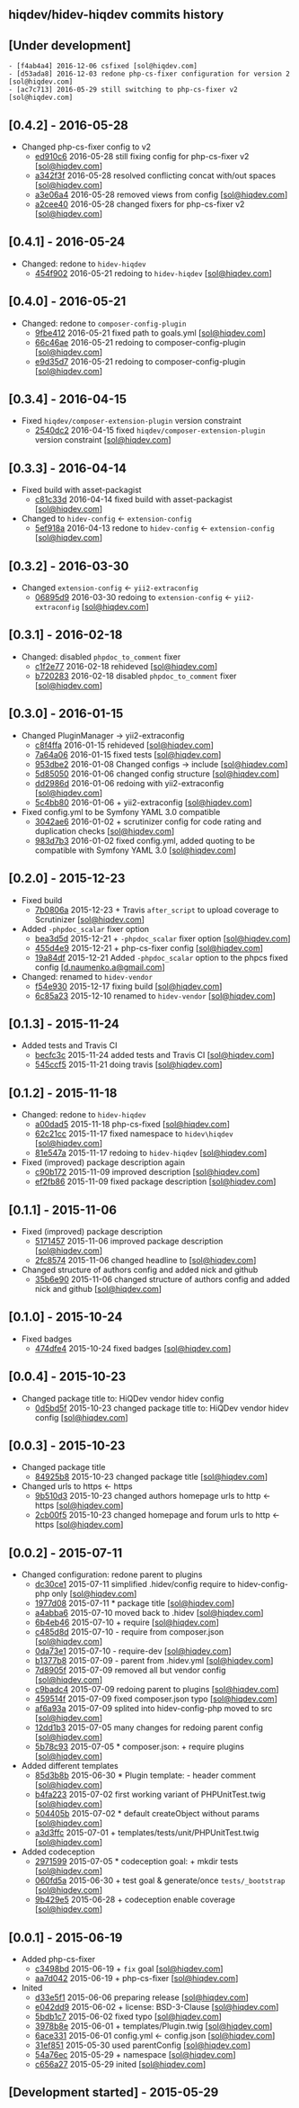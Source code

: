 hiqdev/hidev-hiqdev commits history
-----------------------------------

## [Under development]

    - [f4ab4a4] 2016-12-06 csfixed [sol@hiqdev.com]
    - [d53ada8] 2016-12-03 redone php-cs-fixer configuration for version 2 [sol@hiqdev.com]
    - [ac7c713] 2016-05-29 still switching to php-cs-fixer v2 [sol@hiqdev.com]

## [0.4.2] - 2016-05-28

- Changed php-cs-fixer config to v2
    - [ed910c6] 2016-05-28 still fixing config for php-cs-fixer v2 [sol@hiqdev.com]
    - [a342f3f] 2016-05-28 resolved conflicting concat with/out spaces [sol@hiqdev.com]
    - [a3e06a4] 2016-05-28 removed views from config [sol@hiqdev.com]
    - [a2cee40] 2016-05-28 changed fixers for php-cs-fixer v2 [sol@hiqdev.com]

## [0.4.1] - 2016-05-24

- Changed: redone to `hidev-hiqdev`
    - [454f902] 2016-05-21 redoing to `hidev-hiqdev` [sol@hiqdev.com]

## [0.4.0] - 2016-05-21

- Changed: redone to `composer-config-plugin`
    - [9fbe412] 2016-05-21 fixed path to goals.yml [sol@hiqdev.com]
    - [66c46ae] 2016-05-21 redoing to composer-config-plugin [sol@hiqdev.com]
    - [e9d35d7] 2016-05-21 redoing to composer-config-plugin [sol@hiqdev.com]

## [0.3.4] - 2016-04-15

- Fixed `hiqdev/composer-extension-plugin` version constraint
    - [2540dc2] 2016-04-15 fixed `hiqdev/composer-extension-plugin` version constraint [sol@hiqdev.com]

## [0.3.3] - 2016-04-14

- Fixed build with asset-packagist
    - [c81c33d] 2016-04-14 fixed build with asset-packagist [sol@hiqdev.com]
- Changed to `hidev-config` <- `extension-config`
    - [5ef918a] 2016-04-13 redone to `hidev-config` <- `extension-config` [sol@hiqdev.com]

## [0.3.2] - 2016-03-30

- Changed `extension-config` <- `yii2-extraconfig`
    - [06895d9] 2016-03-30 redoing to `extension-config` <- `yii2-extraconfig` [sol@hiqdev.com]

## [0.3.1] - 2016-02-18

- Changed: disabled `phpdoc_to_comment` fixer
    - [c1f2e77] 2016-02-18 rehideved [sol@hiqdev.com]
    - [b720283] 2016-02-18 disabled `phpdoc_to_comment` fixer [sol@hiqdev.com]

## [0.3.0] - 2016-01-15

- Changed PluginManager -> yii2-extraconfig
    - [c8f4ffa] 2016-01-15 rehideved [sol@hiqdev.com]
    - [7a64a06] 2016-01-15 fixed tests [sol@hiqdev.com]
    - [953dbe2] 2016-01-08 Changed configs -> include [sol@hiqdev.com]
    - [5d85050] 2016-01-06 changed config structure [sol@hiqdev.com]
    - [dd2986d] 2016-01-06 redoing with yii2-extraconfig [sol@hiqdev.com]
    - [5c4bb80] 2016-01-06 + yii2-extraconfig [sol@hiqdev.com]
- Fixed config.yml to be Symfony YAML 3.0 compatible
    - [3042ae6] 2016-01-02 + scrutinizer config for code rating and duplication checks [sol@hiqdev.com]
    - [983d7b3] 2016-01-02 fixed config.yml, added quoting to be compatible with Symfony YAML 3.0 [sol@hiqdev.com]

## [0.2.0] - 2015-12-23

- Fixed build
    - [7b0806a] 2015-12-23 + Travis `after_script` to upload coverage to Scrutinizer [sol@hiqdev.com]
- Added `-phpdoc_scalar` fixer option
    - [bea3d5d] 2015-12-21 + `-phpdoc_scalar` fixer option [sol@hiqdev.com]
    - [455d4e9] 2015-12-21 + php-cs-fixer config [sol@hiqdev.com]
    - [19a84df] 2015-12-21 Added `-phpdoc_scalar` option to the phpcs fixed config [d.naumenko.a@gmail.com]
- Changed: renamed to `hidev-vendor`
    - [f54e930] 2015-12-17 fixing build [sol@hiqdev.com]
    - [6c85a23] 2015-12-10 renamed to `hidev-vendor` [sol@hiqdev.com]

## [0.1.3] - 2015-11-24

- Added tests and Travis CI
    - [becfc3c] 2015-11-24 added tests and Travis CI [sol@hiqdev.com]
    - [545ccf5] 2015-11-21 doing travis [sol@hiqdev.com]

## [0.1.2] - 2015-11-18

- Changed: redone to `hidev-hiqdev`
    - [a00dad5] 2015-11-18 php-cs-fixed [sol@hiqdev.com]
    - [62c21cc] 2015-11-17 fixed namespace to `hidev\hiqdev` [sol@hiqdev.com]
    - [81e547a] 2015-11-17 redoing to `hidev-hiqdev` [sol@hiqdev.com]
- Fixed (improved) package description again
    - [c90b172] 2015-11-09 improved description [sol@hiqdev.com]
    - [ef2fb86] 2015-11-09 fixed package description [sol@hiqdev.com]

## [0.1.1] - 2015-11-06

- Fixed (improved) package description
    - [5171457] 2015-11-06 improved package description [sol@hiqdev.com]
    - [2fc8574] 2015-11-06 changed headline to [sol@hiqdev.com]
- Changed structure of authors config and added nick and github
    - [35b6e90] 2015-11-06 changed structure of authors config and added nick and github [sol@hiqdev.com]

## [0.1.0] - 2015-10-24

- Fixed badges
    - [474dfe4] 2015-10-24 fixed badges [sol@hiqdev.com]

## [0.0.4] - 2015-10-23

- Changed package title to: HiQDev vendor hidev config
    - [0d5bd5f] 2015-10-23 changed package title to: HiQDev vendor hidev config [sol@hiqdev.com]

## [0.0.3] - 2015-10-23

- Changed package title
    - [84925b8] 2015-10-23 changed package title [sol@hiqdev.com]
- Changed urls to https <- https
    - [9b510d3] 2015-10-23 changed authors homepage urls to http <- https [sol@hiqdev.com]
    - [2cb00f5] 2015-10-23 changed homepage and forum urls to http <- https [sol@hiqdev.com]

## [0.0.2] - 2015-07-11

- Changed configuration: redone parent to plugins
    - [dc30ce1] 2015-07-11 simplified .hidev/config require to hidev-config-php only [sol@hiqdev.com]
    - [1977d08] 2015-07-11 * package title [sol@hiqdev.com]
    - [a4abba6] 2015-07-10 moved back to .hidev [sol@hiqdev.com]
    - [6b4eb46] 2015-07-10 + require [sol@hiqdev.com]
    - [c485d8d] 2015-07-10 - require from composer.json [sol@hiqdev.com]
    - [0da73e1] 2015-07-10 - require-dev [sol@hiqdev.com]
    - [b1377b8] 2015-07-09 - parent from .hidev.yml [sol@hiqdev.com]
    - [7d8905f] 2015-07-09 removed all but vendor config [sol@hiqdev.com]
    - [c9badc4] 2015-07-09 redoing parent to plugins [sol@hiqdev.com]
    - [459514f] 2015-07-09 fixed composer.json typo [sol@hiqdev.com]
    - [af6a93a] 2015-07-09 splited into hidev-config-php moved to src [sol@hiqdev.com]
    - [12dd1b3] 2015-07-05 many changes for redoing parent config [sol@hiqdev.com]
    - [5b78c93] 2015-07-05 * composer.json: + require plugins [sol@hiqdev.com]
- Added different templates
    - [85d3b8b] 2015-06-30 * Plugin template: - header comment [sol@hiqdev.com]
    - [b4fa223] 2015-07-02 first working variant of PHPUnitTest.twig [sol@hiqdev.com]
    - [504405b] 2015-07-02 * default createObject without params [sol@hiqdev.com]
    - [a3d3ffc] 2015-07-01 + templates/tests/unit/PHPUnitTest.twig [sol@hiqdev.com]
- Added codeception
    - [2971599] 2015-07-05 * codeception goal: + mkdir tests [sol@hiqdev.com]
    - [060fd5a] 2015-06-30 + test goal & generate/once `tests/_bootstrap` [sol@hiqdev.com]
    - [9b429e5] 2015-06-28 + codeception enable coverage [sol@hiqdev.com]

## [0.0.1] - 2015-06-19

- Added php-cs-fixer
    - [c3498bd] 2015-06-19 + `fix` goal [sol@hiqdev.com]
    - [aa7d042] 2015-06-19 + php-cs-fixer [sol@hiqdev.com]
- Inited
    - [d33e5f1] 2015-06-06 preparing release [sol@hiqdev.com]
    - [e042dd9] 2015-06-02 + license: BSD-3-Clause [sol@hiqdev.com]
    - [5bdb1c7] 2015-06-02 fixed typo [sol@hiqdev.com]
    - [3978b8e] 2015-06-01 + templates/Plugin.twig [sol@hiqdev.com]
    - [6ace331] 2015-06-01 config.yml <- config.json [sol@hiqdev.com]
    - [31ef851] 2015-05-30 used parentConfig [sol@hiqdev.com]
    - [54a76ec] 2015-05-29 + namespace [sol@hiqdev.com]
    - [c656a27] 2015-05-29 inited [sol@hiqdev.com]

## [Development started] - 2015-05-29

[ed910c6]: https://github.com/hiqdev/hidev-hiqdev/commit/ed910c6
[a342f3f]: https://github.com/hiqdev/hidev-hiqdev/commit/a342f3f
[a3e06a4]: https://github.com/hiqdev/hidev-hiqdev/commit/a3e06a4
[a2cee40]: https://github.com/hiqdev/hidev-hiqdev/commit/a2cee40
[454f902]: https://github.com/hiqdev/hidev-hiqdev/commit/454f902
[9fbe412]: https://github.com/hiqdev/hidev-hiqdev/commit/9fbe412
[66c46ae]: https://github.com/hiqdev/hidev-hiqdev/commit/66c46ae
[e9d35d7]: https://github.com/hiqdev/hidev-hiqdev/commit/e9d35d7
[2540dc2]: https://github.com/hiqdev/hidev-hiqdev/commit/2540dc2
[c81c33d]: https://github.com/hiqdev/hidev-hiqdev/commit/c81c33d
[5ef918a]: https://github.com/hiqdev/hidev-hiqdev/commit/5ef918a
[06895d9]: https://github.com/hiqdev/hidev-hiqdev/commit/06895d9
[c1f2e77]: https://github.com/hiqdev/hidev-hiqdev/commit/c1f2e77
[b720283]: https://github.com/hiqdev/hidev-hiqdev/commit/b720283
[c8f4ffa]: https://github.com/hiqdev/hidev-hiqdev/commit/c8f4ffa
[7a64a06]: https://github.com/hiqdev/hidev-hiqdev/commit/7a64a06
[953dbe2]: https://github.com/hiqdev/hidev-hiqdev/commit/953dbe2
[5d85050]: https://github.com/hiqdev/hidev-hiqdev/commit/5d85050
[dd2986d]: https://github.com/hiqdev/hidev-hiqdev/commit/dd2986d
[5c4bb80]: https://github.com/hiqdev/hidev-hiqdev/commit/5c4bb80
[3042ae6]: https://github.com/hiqdev/hidev-hiqdev/commit/3042ae6
[983d7b3]: https://github.com/hiqdev/hidev-hiqdev/commit/983d7b3
[7b0806a]: https://github.com/hiqdev/hidev-hiqdev/commit/7b0806a
[bea3d5d]: https://github.com/hiqdev/hidev-hiqdev/commit/bea3d5d
[455d4e9]: https://github.com/hiqdev/hidev-hiqdev/commit/455d4e9
[19a84df]: https://github.com/hiqdev/hidev-hiqdev/commit/19a84df
[f54e930]: https://github.com/hiqdev/hidev-hiqdev/commit/f54e930
[6c85a23]: https://github.com/hiqdev/hidev-hiqdev/commit/6c85a23
[becfc3c]: https://github.com/hiqdev/hidev-hiqdev/commit/becfc3c
[545ccf5]: https://github.com/hiqdev/hidev-hiqdev/commit/545ccf5
[a00dad5]: https://github.com/hiqdev/hidev-hiqdev/commit/a00dad5
[62c21cc]: https://github.com/hiqdev/hidev-hiqdev/commit/62c21cc
[81e547a]: https://github.com/hiqdev/hidev-hiqdev/commit/81e547a
[c90b172]: https://github.com/hiqdev/hidev-hiqdev/commit/c90b172
[ef2fb86]: https://github.com/hiqdev/hidev-hiqdev/commit/ef2fb86
[5171457]: https://github.com/hiqdev/hidev-hiqdev/commit/5171457
[2fc8574]: https://github.com/hiqdev/hidev-hiqdev/commit/2fc8574
[35b6e90]: https://github.com/hiqdev/hidev-hiqdev/commit/35b6e90
[474dfe4]: https://github.com/hiqdev/hidev-hiqdev/commit/474dfe4
[0d5bd5f]: https://github.com/hiqdev/hidev-hiqdev/commit/0d5bd5f
[84925b8]: https://github.com/hiqdev/hidev-hiqdev/commit/84925b8
[9b510d3]: https://github.com/hiqdev/hidev-hiqdev/commit/9b510d3
[2cb00f5]: https://github.com/hiqdev/hidev-hiqdev/commit/2cb00f5
[dc30ce1]: https://github.com/hiqdev/hidev-hiqdev/commit/dc30ce1
[1977d08]: https://github.com/hiqdev/hidev-hiqdev/commit/1977d08
[a4abba6]: https://github.com/hiqdev/hidev-hiqdev/commit/a4abba6
[6b4eb46]: https://github.com/hiqdev/hidev-hiqdev/commit/6b4eb46
[c485d8d]: https://github.com/hiqdev/hidev-hiqdev/commit/c485d8d
[0da73e1]: https://github.com/hiqdev/hidev-hiqdev/commit/0da73e1
[b1377b8]: https://github.com/hiqdev/hidev-hiqdev/commit/b1377b8
[7d8905f]: https://github.com/hiqdev/hidev-hiqdev/commit/7d8905f
[c9badc4]: https://github.com/hiqdev/hidev-hiqdev/commit/c9badc4
[459514f]: https://github.com/hiqdev/hidev-hiqdev/commit/459514f
[af6a93a]: https://github.com/hiqdev/hidev-hiqdev/commit/af6a93a
[12dd1b3]: https://github.com/hiqdev/hidev-hiqdev/commit/12dd1b3
[5b78c93]: https://github.com/hiqdev/hidev-hiqdev/commit/5b78c93
[85d3b8b]: https://github.com/hiqdev/hidev-hiqdev/commit/85d3b8b
[b4fa223]: https://github.com/hiqdev/hidev-hiqdev/commit/b4fa223
[504405b]: https://github.com/hiqdev/hidev-hiqdev/commit/504405b
[a3d3ffc]: https://github.com/hiqdev/hidev-hiqdev/commit/a3d3ffc
[2971599]: https://github.com/hiqdev/hidev-hiqdev/commit/2971599
[060fd5a]: https://github.com/hiqdev/hidev-hiqdev/commit/060fd5a
[9b429e5]: https://github.com/hiqdev/hidev-hiqdev/commit/9b429e5
[c3498bd]: https://github.com/hiqdev/hidev-hiqdev/commit/c3498bd
[aa7d042]: https://github.com/hiqdev/hidev-hiqdev/commit/aa7d042
[d33e5f1]: https://github.com/hiqdev/hidev-hiqdev/commit/d33e5f1
[e042dd9]: https://github.com/hiqdev/hidev-hiqdev/commit/e042dd9
[5bdb1c7]: https://github.com/hiqdev/hidev-hiqdev/commit/5bdb1c7
[3978b8e]: https://github.com/hiqdev/hidev-hiqdev/commit/3978b8e
[6ace331]: https://github.com/hiqdev/hidev-hiqdev/commit/6ace331
[31ef851]: https://github.com/hiqdev/hidev-hiqdev/commit/31ef851
[54a76ec]: https://github.com/hiqdev/hidev-hiqdev/commit/54a76ec
[c656a27]: https://github.com/hiqdev/hidev-hiqdev/commit/c656a27
[f4ab4a4]: https://github.com/hiqdev/hidev-hiqdev/commit/f4ab4a4
[d53ada8]: https://github.com/hiqdev/hidev-hiqdev/commit/d53ada8
[ac7c713]: https://github.com/hiqdev/hidev-hiqdev/commit/ac7c713
